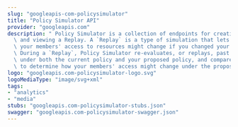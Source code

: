 ```yaml
---
slug: "googleapis-com-policysimulator"
title: "Policy Simulator API"
provider: "googleapis.com"
description: " Policy Simulator is a collection of endpoints for creating, running,\
  \ and viewing a Replay. A `Replay` is a type of simulation that lets you see how\
  \ your members' access to resources might change if you changed your IAM policy.\
  \ During a `Replay`, Policy Simulator re-evaluates, or replays, past access attempts\
  \ under both the current policy and your proposed policy, and compares those results\
  \ to determine how your members' access might change under the proposed policy."
logo: "googleapis.com-policysimulator-logo.svg"
logoMediaType: "image/svg+xml"
tags:
- "analytics"
- "media"
stubs: "googleapis.com-policysimulator-stubs.json"
swagger: "googleapis.com-policysimulator-swagger.json"
---
```

